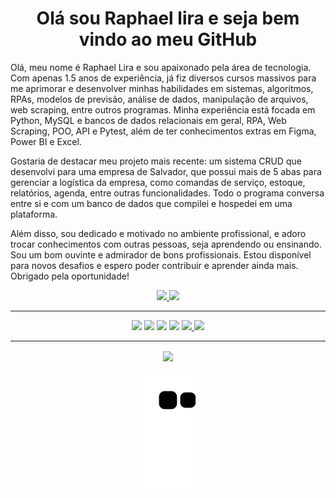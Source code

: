 <div align="center">     
        <h1>Olá sou Raphael lira e seja bem vindo ao meu GitHub </h1>
</div>

Olá, meu nome é Raphael Lira e sou apaixonado pela área de tecnologia. Com apenas 1.5 anos de experiência, já fiz diversos cursos massivos para me aprimorar e desenvolver minhas habilidades em sistemas, algoritmos, RPAs, modelos de previsão, análise de dados, manipulação de arquivos, web scraping, entre outros programas. Minha experiência está focada em Python, MySQL e bancos de dados relacionais em geral, RPA, Web Scraping, POO, API e Pytest, além de ter conhecimentos extras em Figma, Power BI e Excel.

Gostaria de destacar meu projeto mais recente: um sistema CRUD que desenvolvi para uma empresa de Salvador, que possui mais de 5 abas para gerenciar a logística da empresa, como comandas de serviço, estoque, relatórios, agenda, entre outras funcionalidades. Todo o programa conversa entre si e com um banco de dados que compilei e hospedei em uma plataforma.

Além disso, sou dedicado e motivado no ambiente profissional, e adoro trocar conhecimentos com outras pessoas, seja aprendendo ou ensinando. Sou um bom ouvinte e admirador de bons profissionais. Estou disponível para novos desafios e espero poder contribuir e aprender ainda mais. Obrigado pela oportunidade!
<div align="center">
        <a href="https://github.com/Raphael-Lira">
            <img height="150em" src="https://github-readme-stats.vercel.app/api?username=Raphael-Lira&count_private=true&include_all_commits=true&show_icons=true&theme=dracula&hide_border=false&show_owner=true"/>
            <img height="150em" src="https://github-readme-stats.vercel.app/api/top-langs/?username=Raphael-Lira&theme=dracula&hide_border=false&&layout=compact"/>
        </a>
<hr>
<div style="display: inline_block" align="center">
        <img src="https://img.shields.io/badge/Python-FFD43B?style=for-the-badge&logo=python&logoColor=blue">
        <img src='https://img.shields.io/badge/SQLite-07405E?style=for-the-badge&logo=sqlite&logoColor=white'>
        <img src='https://img.shields.io/badge/PostgreSQL-316192?style=for-the-badge&logo=postgresql&logoColor=white'>
        <img src='https://img.shields.io/badge/Selenium-43B02A?style=for-the-badge&logo=Selenium&logoColor=white'>
        <a href= 'https://www.linkedin.com/in/raphaellira/'><img src='https://img.shields.io/badge/LinkedIn-0077B5?style=for-the-badge&logo=linkedin&logoColor=white'>
        </a>
        <a href= 'https://www.instagram.com/raphael_llira/'><img src='https://img.shields.io/badge/Instagram-E4405F?style=for-the-badge&logo=instagram&logoColor=white'>
        </a>
        
</div> 
<div>
        <hr>
        <img align="center" src="https://i.pinimg.com/originals/74/5c/c9/745cc90fcc688569610f84bc5d2b2fd6.gif">  
</div>

![Snake animation](https://github.com/rafaballerini/rafaballerini/blob/output/github-contribution-grid-snake.svg)
